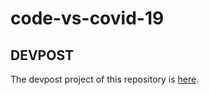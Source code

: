 # code-vs-covid-19

## DEVPOST
The devpost project of this repository is [here](https://devpost.com/software/keepdistance).
